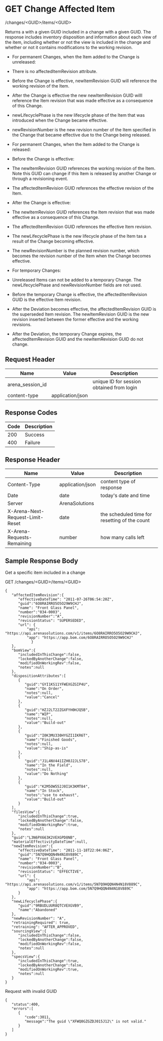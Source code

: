 # GET Change Affected Item


/changes/&lt;GUID&gt;/items/&lt;GUID&gt;

Returns a  with a given GUID included in a change with a given GUID. The response includes inventory disposition and information about each view of the item, including whether or not the view is included in the change  and whether or not it contains modifications to the working revision.

* For permanent Changes, when the Item added to the Change is unreleased:

* There is no affectedItemRevision attribute.

* Before the Change is effective, newItemRevision GUID will reference the working  revision of the Item.

* After the Change is effective the new newItemRevision GUID willl reference the Item revision that was made effective as a consequence of this Change.

* newLifecyclePhase is the new lifecycle phase of the Item that was introduced when the Change became effective. 

* newRevisionNumber is the new revision number of the Item specified in the Change that became effective due to the Change being released.

* For permanent Changes, when the Item added to the Change is released:

* Before the Change is effective:

* The newItemRevision GUID references the working revision of the Item. Note this GUID can change if this Item is released by another Change or through a revisioning event.

* The affectedItemRevision GUID references the effective revision of the Item. 

* After the Change is effective:

* The newItemRevision GUID references the Item revision that was made effective as a consequence of this Change.

* The affectedItemRevision GUID references the effective Item revision.

* The newLifecyclePhase is the new lifecycle phase of the Item tas a result of the Change becoming effective.

* The newRevisionNumber is the planned revision number, which becomes the revision number of the Item when the Change becomes effective.

* For temporary Changes:

* Unreleased Items can not be added to a temporary Change. The newLifecyclePhase and newRevisionNumber fields are not used.

* Before the temporary Change is effective, the affectedItemRevision GUID is the effective Item revision.

* After the Deviation becomes effective, the affectedItemRevision GUID is the superseded Item revision. The newItemRevision GUID is the new revision inserted between the former effective and the working revisions.

* After the Deviation, the temporary Change expires, the affectedItemRevision GUID and the newItemRevision GUID do not change.

## Request Header

| Name | Value | Description |
|  --- |  --- |  --- | 
| arena_session_id |   | unique ID for session obtained from login |
| content\-type | application/json |   |

## Response Codes

| Code | Description |
|  --- |  --- | 
| 200 | Success |
| 400 | Failure |

## Response Header

| Name | Value | Description |
|  --- |  --- |  --- | 
| Content\-Type | application/json | content type of response |
| Date | date | today's date and time |
| Server | ArenaSolutions |   |
| X\-Arena\-Next\-Request\-Limit\-Reset  | date | the scheduled time for resetting of the count |
| X\-Arena\-Requests\-Remaining  | number | how many calls left |

## Sample Response Body
Get a specific  item included in a change



GET /changes/&lt;GUID&gt;/items/&lt;GUID&gt;

```
{
   "affectedItemRevision":{
      "effectiveDateTime": "2011-07-26T06:54:20Z",
      "guid":"6O8RAIRRO5O5O29W9CHJ",
      "name": "Front Glass Panel",
      "number":"034-0003",
      "revisionNumber":"A",
      "revisionStatus": "SUPERSEDED",
      "url": {
          "api": "https://api.arenasolutions.com/v1/items/6O8RAIRRO5O5O29W9CHJ",
          "app": "https://app.bom.com/6O8RAIRRO5O5O29W9CHJ"
            }
   },
   "bomView":{
      "includedInThisChange":false,
      "lockedByAnotherChange":false,
      "modifiedOnWorkingRev":false,
      "notes":null
   },
   "dispositionAttributes":[
      {
         "guid":"GYI1KS11YFWEXGZGIP4U",
         "name":"On Order",
         "notes":null,
         "value":"Cancel"
      },
      {
         "guid":"HZJ2LT22ZGXFYH0HJQ5B",
         "name":"WIP",
         "notes":null,
         "value":"Build-out"
      },
      {
         "guid":"I0K3MU330HYGZI1IKR6T",
         "name":"Finished Goods",
         "notes":null,
         "value":"Ship-as-is"
      },
      {
         "guid":"J1L4NV441IZH0J2JLS78",
         "name":"In the Field",
         "notes":null,
         "value":"Do Nothing"
      },
      {
         "guid":"K2M5OW552J0I1K3KMT84",
         "name":"In Stock",
         "notes":"use to exhaust",
         "value":"Build-out"
      }
   ],
   "filesView":{
      "includedInThisChange":true,
      "lockedByAnotherChange":false,
      "modifiedOnWorkingRev":true,
      "notes":null
   },
   "guid":"L3N6PX663K2VEXGPD8NB",
   "materialEffectivityDateTime":null,
   "newItemRevision":{
      "effectiveDateTime": "2011-11-18T22:04:06Z",
      "guid":"5N7Q9HQQN4N4N18V889C",
      "name": "Front Glass Panel",
      "number":"034-0003",
      "revisionNumber":"B",
      "revisionStatus": "EFFECTIVE",
      "url": {
          "api": "https://api.arenasolutions.com/v1/items/5N7Q9HQQN4N4N18V889C",
          "app": "https://app.bom.com/5N7Q9HQQN4N4N18V889C"
      }
   },
   "newLifecyclePhase":{
      "guid":"9RBUDLUUR8QTCVEXGVB9",
      "name":"Abandoned"
   },
   "newRevisionNumber": "A",
   "retrainingRequired": true,
   "retraining": "AFTER_APPROVED",
   "sourcingView":{
      "includedInThisChange":false,
      "lockedByAnotherChange":false,
      "modifiedOnWorkingRev":false,
      "notes":null
   },
   "specsView":{
      "includedInThisChange":true,
      "lockedByAnotherChange":false,
      "modifiedOnWorkingRev":true,
      "notes":null
   }
}
```
Request with invalid GUID

```
{  
   "status":400,
   "errors":[  
      {  
         "code":3011,
         "message":"The guid \"XFWQ0GZGZDJ015J12\" is not valid."
      }
   ]
}
```
